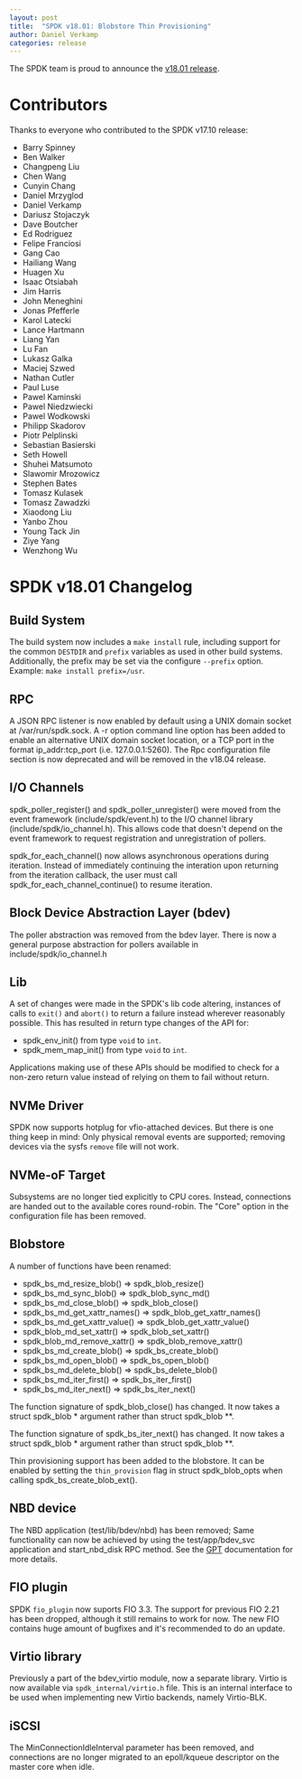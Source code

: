 ```yaml
---
layout: post
title:  "SPDK v18.01: Blobstore Thin Provisioning"
author: Daniel Verkamp
categories: release
---
```


The SPDK team is proud to announce the [v18.01 release](https://github.com/spdk/spdk/releases/tag/v18.01).

# Contributors

Thanks to everyone who contributed to the SPDK v17.10 release:

- Barry Spinney
- Ben Walker
- Changpeng Liu
- Chen Wang
- Cunyin Chang
- Daniel Mrzyglod
- Daniel Verkamp
- Dariusz Stojaczyk
- Dave Boutcher
- Ed Rodriguez
- Felipe Franciosi
- Gang Cao
- Hailiang Wang
- Huagen Xu
- Isaac Otsiabah
- Jim Harris
- John Meneghini
- Jonas Pfefferle
- Karol Latecki
- Lance Hartmann
- Liang Yan
- Lu Fan
- Lukasz Galka
- Maciej Szwed
- Nathan Cutler
- Paul Luse
- Pawel Kaminski
- Pawel Niedzwiecki
- Pawel Wodkowski
- Philipp Skadorov
- Piotr Pelplinski
- Sebastian Basierski
- Seth Howell
- Shuhei Matsumoto
- Slawomir Mrozowicz
- Stephen Bates
- Tomasz Kulasek
- Tomasz Zawadzki
- Xiaodong Liu
- Yanbo Zhou
- Young Tack Jin
- Ziye Yang
- Wenzhong Wu

# SPDK v18.01 Changelog

## Build System

The build system now includes a `make install` rule, including support for the common
`DESTDIR` and `prefix` variables as used in other build systems.  Additionally, the prefix
may be set via the configure `--prefix` option.  Example: `make install prefix=/usr`.

## RPC

A JSON RPC listener is now enabled by default using a UNIX domain socket at /var/run/spdk.sock.
A -r option command line option has been added to enable an alternative UNIX domain socket location,
or a TCP port in the format ip_addr:tcp_port (i.e. 127.0.0.1:5260).  The Rpc configuration file
section is now deprecated and will be removed in the v18.04 release.

## I/O Channels

spdk_poller_register() and spdk_poller_unregister() were moved from the event
framework (include/spdk/event.h) to the I/O channel library
(include/spdk/io_channel.h). This allows code that doesn't depend on the event
framework to request registration and unregistration of pollers.

spdk_for_each_channel() now allows asynchronous operations during iteration.
Instead of immediately continuing the interation upon returning from the iteration
callback, the user must call spdk_for_each_channel_continue() to resume iteration.

## Block Device Abstraction Layer (bdev)

The poller abstraction was removed from the bdev layer. There is now a general purpose
abstraction for pollers available in include/spdk/io_channel.h

## Lib

A set of changes were made in the SPDK's lib code altering,
instances of calls to `exit()` and `abort()` to return a failure instead
wherever reasonably possible.  This has resulted in return type changes of
the API for:

- spdk_env_init() from type `void` to `int`.
- spdk_mem_map_init() from type `void` to `int`.

Applications making use of these APIs should be modified to check for
a non-zero return value instead of relying on them to fail without return.

## NVMe Driver

SPDK now supports hotplug for vfio-attached devices. But there is one thing keep in mind:
Only physical removal events are supported; removing devices via the sysfs `remove` file will not work.

## NVMe-oF Target

Subsystems are no longer tied explicitly to CPU cores. Instead, connections are handed out to the available
cores round-robin. The "Core" option in the configuration file has been removed.

## Blobstore

A number of functions have been renamed:

- spdk_bs_md_resize_blob() => spdk_blob_resize()
- spdk_bs_md_sync_blob() => spdk_blob_sync_md()
- spdk_bs_md_close_blob() => spdk_blob_close()
- spdk_bs_md_get_xattr_names() => spdk_blob_get_xattr_names()
- spdk_bs_md_get_xattr_value() => spdk_blob_get_xattr_value()
- spdk_blob_md_set_xattr() => spdk_blob_set_xattr()
- spdk_blob_md_remove_xattr() => spdk_blob_remove_xattr()
- spdk_bs_md_create_blob() => spdk_bs_create_blob()
- spdk_bs_md_open_blob() => spdk_bs_open_blob()
- spdk_bs_md_delete_blob() => spdk_bs_delete_blob()
- spdk_bs_md_iter_first() => spdk_bs_iter_first()
- spdk_bs_md_iter_next() => spdk_bs_iter_next()

The function signature of spdk_blob_close() has changed.  It now takes a struct spdk_blob * argument
rather than struct spdk_blob **.

The function signature of spdk_bs_iter_next() has changed.  It now takes a struct spdk_blob * argument
rather than struct spdk_blob **.

Thin provisioning support has been added to the blobstore.  It can be enabled by setting the
`thin_provision` flag in struct spdk_blob_opts when calling spdk_bs_create_blob_ext().

## NBD device

The NBD application (test/lib/bdev/nbd) has been removed; Same functionality can now be
achieved by using the test/app/bdev_svc application and start_nbd_disk RPC method.
See the [GPT](http://www.spdk.io/doc/bdev.html#bdev_config_gpt) documentation for more details.

## FIO plugin

SPDK `fio_plugin` now suports FIO 3.3. The support for previous FIO 2.21 has been dropped,
although it still remains to work for now. The new FIO contains huge amount of bugfixes and
it's recommended to do an update.

## Virtio library

Previously a part of the bdev_virtio module, now a separate library. Virtio is now available
via `spdk_internal/virtio.h` file. This is an internal interface to be used when implementing
new Virtio backends, namely Virtio-BLK.

## iSCSI

The MinConnectionIdleInterval parameter has been removed, and connections are no longer migrated
to an epoll/kqueue descriptor on the master core when idle.
